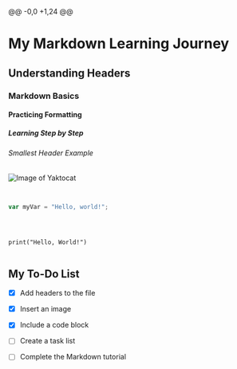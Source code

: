 @@ -0,0 +1,24 @@
 

# My Markdown Learning Journey  
 


 

## Understanding Headers  
 


 

### Markdown Basics  
 


 

#### Practicing Formatting  
 


 

##### Learning Step by Step  
 


 

###### Smallest Header Example  
 

![Image of Yaktocat](https://octodex.github.com/images/yaktocat.png)
 

``` javascript
 

var myVar = "Hello, world!";
 

```
 

```
 

print("Hello, World!")
 

```
 

## My To-Do List  
 

- [x] Add headers to the file  
 

- [x] Insert an image  
 

- [x] Include a code block  
 

- [ ] Create a task list  
 

- [ ] Complete the Markdown tutorial  

